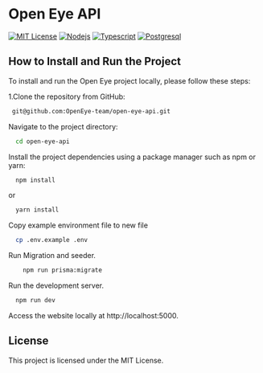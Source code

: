 
# Open Eye API

[![MIT License](https://img.shields.io/badge/License-MIT-blue.svg)](https://choosealicense.com/licenses/mit/) [![Nodejs](https://img.shields.io/badge/NodeJs-18-green.svg)](https://NodeJs.com/) [![Typescript](https://img.shields.io/badge/Typescript-lastest-green.svg)](https://www.typescriptlang.org/) [![Postgresql](https://img.shields.io/badge/Postgresql-lastest-green.svg)](https://www.postgresql.org/) 

## How to Install and Run the Project
To install and run the Open Eye project locally, please follow these steps:

 1.Clone the repository from GitHub:    
```bash
 git@github.com:OpenEye-team/open-eye-api.git
 ```

Navigate to the project directory:
```bash
  cd open-eye-api
```

Install the project dependencies using a package manager such as npm or yarn:
```bash
  npm install
```
or
```bash
  yarn install
```
Copy example environment file to new file
```bash
  cp .env.example .env
```

Run Migration and seeder.
```bash
    npm run prisma:migrate 
```

Run the development server.
```bash
  npm run dev
```
Access the website locally at http://localhost:5000.

## License

This project is licensed under the MIT License.


